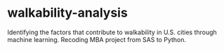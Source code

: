 # walkability-analysis
Identifying the factors that contribute to walkability in U.S. cities through machine learning. Recoding MBA project from SAS to Python.
